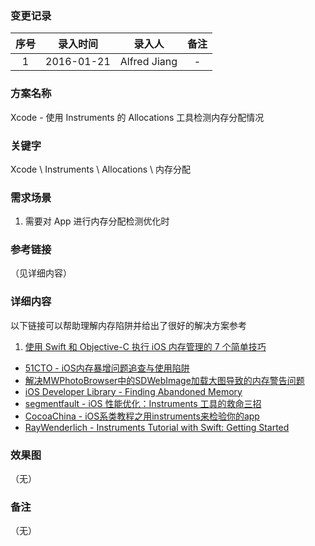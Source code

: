 ### 变更记录

| 序号 | 录入时间 | 录入人 | 备注 |
|:--------:|:--------:|:--------:|:--------:|
| 1 | 2016-01-21 | Alfred Jiang | - |

### 方案名称

Xcode - 使用 Instruments 的 Allocations 工具检测内存分配情况

### 关键字

Xcode \ Instruments \ Allocations \ 内存分配

### 需求场景

1. 需要对 App 进行内存分配检测优化时

### 参考链接
（见详细内容）

### 详细内容

以下链接可以帮助理解内存陷阱并给出了很好的解决方案参考

1. [使用 Swift 和 Objective-C 执行 iOS 内存管理的 7 个简单技巧](http://www.ibm.com/developerworks/cn/mobile/mo-ios-memory/index.html)
* [51CTO - iOS内存暴增问题追查与使用陷阱](http://baidutech.blog.51cto.com/4114344/742967/)
* [解决MWPhotoBrowser中的SDWebImage加载大图导致的内存警告问题](http://www.wtoutiao.com/a/1402505.html)
* [iOS Developer Library - Finding Abandoned Memory](https://developer.apple.com/library/ios/recipes/Instruments_help_articles/FindingAbandonedMemory/FindingAbandonedMemory.html#/apple_ref/doc/uid/TP40012965-CH34-SW1)
* [segmentfault - iOS 性能优化：Instruments 工具的救命三招](http://segmentfault.com/a/1190000002568993)
* [CocoaChina - iOS系类教程之用instruments来检验你的app](http://www.cocoachina.com/industry/20140114/7696.html)
* [RayWenderlich - Instruments Tutorial with Swift: Getting Started](http://www.raywenderlich.com/97886/instruments-tutorial-with-swift-getting-started)

### 效果图
（无）

### 备注
（无）
